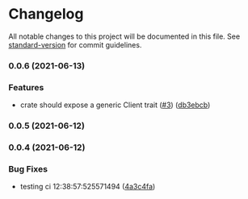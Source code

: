 # Changelog

All notable changes to this project will be documented in this file. See [standard-version](https://github.com/conventional-changelog/standard-version) for commit guidelines.

### 0.0.6 (2021-06-13)


### Features

* crate should expose a generic Client trait ([#3](https://github.com/cakekindel/happi-rs/issues/3)) ([db3ebcb](https://github.com/cakekindel/happi-rs/commit/db3ebcbe4d62da35fddd01040ff7c4e956349b7d))

### 0.0.5 (2021-06-12)

### 0.0.4 (2021-06-12)


### Bug Fixes

* testing ci 12:38:57:525571494 ([4a3c4fa](https://github.com/cakekindel/happi-rs/commit/4a3c4faa10b7a408389ace138d3a90caa09c0ae8))
